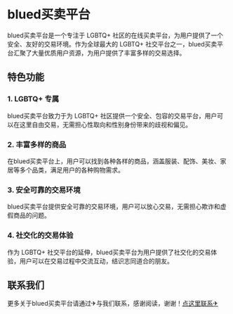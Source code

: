 # blued买卖平台

blued买卖平台是一个专注于 LGBTQ+ 社区的在线买卖平台，为用户提供了一个安全、友好的交易环境。作为全球最大的 LGBTQ+ 社交平台之一，blued买卖平台汇聚了大量优质用户资源，为用户提供了丰富多样的交易选择。

## 特色功能

### 1. LGBTQ+ 专属
blued买卖平台致力于为 LGBTQ+ 社区提供一个安全、包容的交易平台，用户可以在这里自由交易，无需担心性取向和性别身份带来的歧视和偏见。

### 2. 丰富多样的商品
在blued买卖平台上，用户可以找到各种各样的商品，涵盖服装、配饰、美妆、家居等多个品类，满足用户的各种购物需求。

### 3. 安全可靠的交易环境
blued买卖平台提供安全可靠的交易环境，用户可以放心交易，无需担心欺诈和虚假商品的问题。

### 4. 社交化的交易体验
作为 LGBTQ+ 社交平台的延伸，blued买卖平台为用户提供了社交化的交易体验，用户可以在交易过程中交流互动，结识志同道合的朋友。

## 联系我们

更多关于blued买卖平台请通过✈与我们联系，感谢阅读，谢谢！[点这里联系✈](https://w.k02.cc)